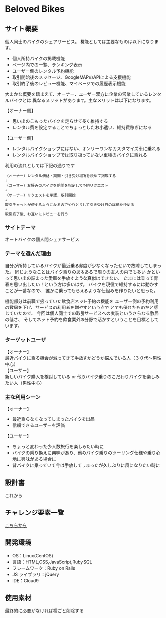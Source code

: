# Beloved Bikes


## サイト概要

個人同士のバイクのシェアサービス。
機能としては主要なものは以下になります。

- 個人所持バイクの掲載機能
- ページ内での一覧、ランキング表示
- ユーザー側のレンタル予約機能
- 取引開始後のメッセージ、GoogleMAPのAPIによる支援機能
- 取引終了後のレビュー機能、マイページでの履歴表示機能

大まかな概要を踏まえて、オーナー、ユーザー双方に企業の営業しているレンタルバイクとは
異なるメリットがあります。主なメリットは以下になります。

【オーナー側】
- 思い出のこもったバイクを走らせて長く維持する
- レンタル費を設定することでちょっとしたお小遣い、維持費稼ぎになる

【ユーザー側】
- レンタルバイクショップにはない、オンリーワンなカスタマイズ車に乗れる
- レンタルバイクショップでは取り扱っていない車種のバイクに乗れる


利用の流れとしては下記の通りです<br>

`（オーナー）レンタル価格・期間・引き受け場所を決めて掲載する`<br>
`↓`<br>
`（ユーザー）お好みのバイクを期間を指定して予約リクエスト`<br>
`↓`<br>
`（オーナー）リクエストを承認、取引開始`<br>
`↓`<br>
`取引チャットが使えるようになるのでやりとりして引き受け日の詳細を決める`<br>
`↓`<br>
`取引終了後、お互いにレビューを行う`<br>


### サイトテーマ

オートバイクの個人間シェアサービス


### テーマを選んだ理由

自分が所持しているバイクが最近乗る頻度が少なくなったせいで故障してしまった。
同じようなことはバイク乗りのあるあるで周りの友人の内でも多い
かといって思い出の詰まった愛車を手放すような真似はできない、
たまには乗って青春を思い出したい！という方は多いはず。
バイクを現役で維持するには動かすことが一番なので、
誰かに乗ってもらえるような仕組みを作りたいと思った。<br>

機能部分は前職で扱っていた飲食店ネット予約の機能を
ユーザー側の予約利用の敷居を下げ、サービスの利用者を増やすという点で
とても優れたものだと感じていたので、
今回は個人同士での取引サービスへの実装というさらなる敷居の低さ、
そしてネット予約を飲食業外の分野で活かすということを目標としています。


### ターゲットユーザ
【オーナー】<br>
最近バイクに乗る機会が減ってきて手放すかどうか悩んでいる人（３０代〜男性中心）<br>
【ユーザー】<br>
新しいバイク購入を検討している or 他のバイク乗りのこだわりバイクを楽しみたい人（男性中心）

### 主な利用シーン

【オーナー】
- 最近乗らなくなってしまったバイクを出品
- 信頼できるユーザーを評価

【ユーザー】
- ちょっと変わった少人数旅行を楽しみたい時に
- バイクの乗り換えに興味があり、他のバイク乗りのツーリング仕様や乗り心地に興味がある場合に
- 昔バイクに乗っていて今は手放してしまったが久しぶりに風になりたい時に

## 設計書

これから


## チャレンジ要素一覧

[こちらから](https://docs.google.com/spreadsheets/d/1Il6RXS7MLiayBDBoY7DQRGKk82_PDFGQTAWmgp4-eZQ/edit#gid=0)

## 開発環境

- OS：Linux(CentOS)
- 言語：HTML,CSS,JavaScript,Ruby,SQL
- フレームワーク：Ruby on Rails
- JS ライブラリ：jQuery
- IDE：Cloud9

## 使用素材

最終的に必要がなければ欄ごと削除する

